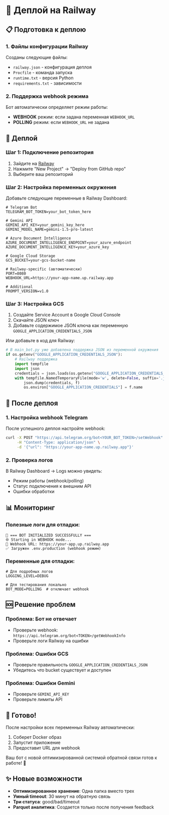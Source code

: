 # 🚂 Деплой на Railway

## 📋 Подготовка к деплою

### 1. Файлы конфигурации Railway

Созданы следующие файлы:
- `railway.json` - конфигурация деплоя
- `Procfile` - команда запуска
- `runtime.txt` - версия Python
- `requirements.txt` - зависимости

### 2. Поддержка webhook режима

Бот автоматически определяет режим работы:
- **WEBHOOK** режим: если задана переменная `WEBHOOK_URL`
- **POLLING** режим: если `WEBHOOK_URL` не задана

## 🚀 Деплой

### Шаг 1: Подключение репозитория

1. Зайдите на [Railway](https://railway.app)
2. Нажмите "New Project" → "Deploy from GitHub repo"
3. Выберите ваш репозиторий

### Шаг 2: Настройка переменных окружения

Добавьте следующие переменные в Railway Dashboard:

```env
# Telegram Bot
TELEGRAM_BOT_TOKEN=your_bot_token_here

# Gemini API
GEMINI_API_KEY=your_gemini_key_here
GEMINI_MODEL_NAME=gemini-1.5-pro-latest

# Azure Document Intelligence
AZURE_DOCUMENT_INTELLIGENCE_ENDPOINT=your_azure_endpoint
AZURE_DOCUMENT_INTELLIGENCE_KEY=your_azure_key

# Google Cloud Storage
GCS_BUCKET=your-gcs-bucket-name

# Railway-specific (автоматически)
PORT=8080
WEBHOOK_URL=https://your-app-name.up.railway.app

# Additional
PROMPT_VERSION=v1.0
```

### Шаг 3: Настройка GCS

1. Создайте Service Account в Google Cloud Console
2. Скачайте JSON ключ
3. Добавьте содержимое JSON ключа как переменную `GOOGLE_APPLICATION_CREDENTIALS_JSON`

Или добавьте в код для Railway:

```python
# В main_bot.py уже добавлена поддержка JSON из переменной окружения
if os.getenv("GOOGLE_APPLICATION_CREDENTIALS_JSON"):
    # Railway поддержка
    import tempfile
    import json
    credentials = json.loads(os.getenv("GOOGLE_APPLICATION_CREDENTIALS_JSON"))
    with tempfile.NamedTemporaryFile(mode='w', delete=False, suffix='.json') as f:
        json.dump(credentials, f)
        os.environ["GOOGLE_APPLICATION_CREDENTIALS"] = f.name
```

## 🔧 После деплоя

### 1. Настройка webhook Telegram

После успешного деплоя настройте webhook:

```bash
curl -X POST "https://api.telegram.org/bot<YOUR_BOT_TOKEN>/setWebhook" \
     -H "Content-Type: application/json" \
     -d '{"url": "https://your-app-name.up.railway.app"}'
```

### 2. Проверка логов

В Railway Dashboard → Logs можно увидеть:
- Режим работы (webhook/polling)
- Статус подключения к внешним API
- Ошибки обработки

## 📊 Мониторинг

### Полезные логи для отладки:

```
🤖 === BOT INITIALIZED SUCCESSFULLY ===
🌐 Starting in WEBHOOK mode...
🔗 Webhook URL: https://your-app.up.railway.app
✅ Загружен .env.production (webhook режим)
```

### Переменные для отладки:

```env
# Для подробных логов
LOGGING_LEVEL=DEBUG

# Для тестирования локально
BOT_MODE=POLLING  # отключает webhook
```

## 🆘 Решение проблем

### Проблема: Бот не отвечает
- Проверьте webhook: `https://api.telegram.org/bot<TOKEN>/getWebhookInfo`
- Проверьте логи Railway на ошибки

### Проблема: Ошибки GCS
- Проверьте правильность `GOOGLE_APPLICATION_CREDENTIALS_JSON`
- Убедитесь что bucket существует и доступен

### Проблема: Ошибки Gemini
- Проверьте `GEMINI_API_KEY`
- Проверьте лимиты API

## 🚀 Готово!

После настройки всех переменных Railway автоматически:
1. Соберет Docker образ
2. Запустит приложение
3. Предоставит URL для webhook

Ваш бот с новой оптимизированной системой обратной связи готов к работе! 🎉

## ✨ Новые возможности

- **Оптимизированное хранение**: Одна папка вместо трех
- **Умный timeout**: 30 минут на обратную связь
- **Три статуса**: good/bad/timeout
- **Parquet аналитика**: Создается только после получения feedback